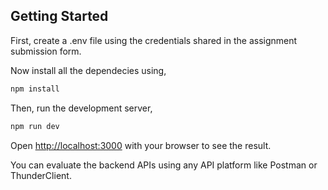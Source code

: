 ## Getting Started
First, create a .env file using the credentials shared in the assignment submission form.

Now install all the dependecies using,
```bash
npm install
```

Then, run the development server,
```bash
npm run dev
```

Open [http://localhost:3000](http://localhost:3000) with your browser to see the result.

You can evaluate the backend APIs using any API platform like Postman or ThunderClient.